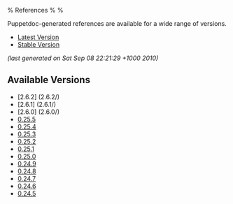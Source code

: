 % References
%
%

Puppetdoc-generated references are available for a wide range of versions.

* [Latest Version](latest/)
* [Stable Version](stable/)

*(last generated on Sat Sep 08 22:21:29 +1000 2010)*

Available Versions
------------------

* [2.6.2] (2.6.2/)
* [2.6.1] (2.6.1/)
* [2.6.0] (2.6.0/)
* [0.25.5](0.25.5/)
* [0.25.4](0.25.4/)
* [0.25.3](0.25.3/)
* [0.25.2](0.25.2/)
* [0.25.1](0.25.1/)
* [0.25.0](0.25.0/)
* [0.24.9](0.24.9/)
* [0.24.8](0.24.8/)
* [0.24.7](0.24.7/)
* [0.24.6](0.24.6/)
* [0.24.5](0.24.5/)
